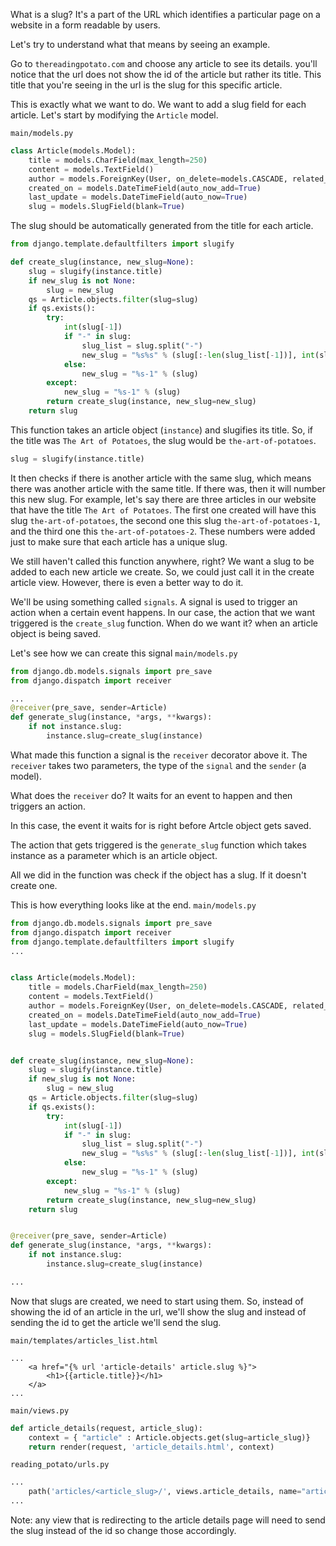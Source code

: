 What is a slug? It's a part of the URL which identifies a particular page on a website in a form readable by users.

Let's try to understand what that means by seeing an example.

Go to `thereadingpotato.com` and choose any article to see its details. you'll notice that the url does not show the id of the article but rather its title. This title that you're seeing in the url is the slug for this specific article.

This is exactly what we want to do. We want to add a slug field for each article. Let's start by modifying the `Article` model.

`main/models.py`
```python
class Article(models.Model):
    title = models.CharField(max_length=250)
    content = models.TextField()
    author = models.ForeignKey(User, on_delete=models.CASCADE, related_name="articles")
    created_on = models.DateTimeField(auto_now_add=True)
    last_update = models.DateTimeField(auto_now=True)
    slug = models.SlugField(blank=True)
```

The slug should be automatically generated from the title for each article.

```python
from django.template.defaultfilters import slugify

def create_slug(instance, new_slug=None):
    slug = slugify(instance.title)
    if new_slug is not None:
        slug = new_slug
    qs = Article.objects.filter(slug=slug)
    if qs.exists():
        try:
            int(slug[-1])
            if "-" in slug:
                slug_list = slug.split("-")
                new_slug = "%s%s" % (slug[:-len(slug_list[-1])], int(slug_list[-1]) + 1)
            else:
                new_slug = "%s-1" % (slug)
        except:
            new_slug = "%s-1" % (slug)
        return create_slug(instance, new_slug=new_slug)
    return slug
```
This function takes an article object (`instance`) and slugifies its title. So, if the title was `The Art of Potatoes`, the slug would be `the-art-of-potatoes`.
```python
slug = slugify(instance.title)
```
It then checks if there is another article with the same slug, which means there was another article with the same title. If there was, then  it will number this new slug. For example, let's say there are three articles in our website that have the title `The Art of Potatoes`. The first one created will have this slug `the-art-of-potatoes`, the second one this slug `the-art-of-potatoes-1`, and the third one this `the-art-of-potatoes-2`. These numbers were added just to make sure that each article has a unique slug.

We still haven't called this function anywhere, right?
We want a slug to be added to each new article we create. So, we could just call it in the create article view. However, there is even a better way to do it.

We'll be using something called `signals`. A signal is used to trigger an action when a certain event happens.
In our case, the action that we want triggered is the `create_slug` function. 
When do we want it? when an article object is being saved.

Let's see how we can create this signal
`main/models.py`
```python
from django.db.models.signals import pre_save
from django.dispatch import receiver

...
@receiver(pre_save, sender=Article)
def generate_slug(instance, *args, **kwargs):
    if not instance.slug:
        instance.slug=create_slug(instance)
```

What made this function a signal is the `receiver` decorator above it. The `receiver` takes two parameters, the type of the `signal` and the `sender` (a model).

What does the `receiver` do? It waits for an event to happen and then triggers an action.

In this case, the event it waits for is right before Artcle object gets saved.

The action that gets triggered is the `generate_slug` function which takes instance as a parameter which is an article object.

All we did in the function was check if the object has a slug. If it doesn't create one.

This is how everything looks like at the end.
`main/models.py`
```python
from django.db.models.signals import pre_save
from django.dispatch import receiver
from django.template.defaultfilters import slugify
...


class Article(models.Model):
    title = models.CharField(max_length=250)
    content = models.TextField()
    author = models.ForeignKey(User, on_delete=models.CASCADE, related_name="articles")
    created_on = models.DateTimeField(auto_now_add=True)
    last_update = models.DateTimeField(auto_now=True)
    slug = models.SlugField(blank=True)


def create_slug(instance, new_slug=None):
    slug = slugify(instance.title)
    if new_slug is not None:
        slug = new_slug
    qs = Article.objects.filter(slug=slug)
    if qs.exists():
        try:
            int(slug[-1])
            if "-" in slug:
                slug_list = slug.split("-")
                new_slug = "%s%s" % (slug[:-len(slug_list[-1])], int(slug_list[-1]) + 1)
            else:
                new_slug = "%s-1" % (slug)
        except:
            new_slug = "%s-1" % (slug)
        return create_slug(instance, new_slug=new_slug)
    return slug


@receiver(pre_save, sender=Article)
def generate_slug(instance, *args, **kwargs):
    if not instance.slug:
        instance.slug=create_slug(instance)

...

```

Now that slugs are created, we need to start using them. So, instead of showing the id of an article in the url, we'll show the slug and instead of sending the id to get the article we'll send the slug.

`main/templates/articles_list.html`
```
...
    <a href="{% url 'article-details' article.slug %}">
        <h1>{{article.title}}</h1>
    </a>
...
```

`main/views.py`
```python
def article_details(request, article_slug):
    context = { "article" : Article.objects.get(slug=article_slug)}
    return render(request, 'article_details.html', context)
```

`reading_potato/urls.py`
```python
...
    path('articles/<article_slug>/', views.article_details, name="article-details"),
...
```

Note: any view that is redirecting to the article details page will need to send the slug instead of the id so change those accordingly.